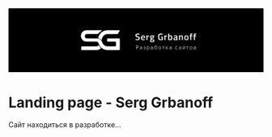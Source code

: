 <img src="img/banner-serggrbanoff.jpg" alt="banner-serggrbanoff">
<h1>Landing page - Serg Grbanoff</h1>
<p>Сайт находиться в разработке...</p>